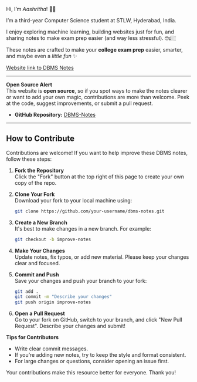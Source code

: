 
Hi, I’m *Aashritha*! 👋🏻  

I’m a third-year Computer Science student at STLW, Hyderabad, India.  

I enjoy exploring machine learning, building websites just for fun, and sharing notes to make exam prep easier (and way less stressful). 🤓☝🏼  

These notes are crafted to make your **college exam prep** easier, smarter, and maybe even a *little fun* ✨

[Website link to DBMS Notes](https://aashritha.netlify.app)

---

 **Open Source Alert**  
This website is **open source**, so if you spot ways to make the notes clearer or want to add your own magic, contributions are more than welcome. Peek at the code, suggest improvements, or submit a pull request.

- **GitHub Repository:** [DBMS-Notes](https://github.com/Aashritha014/dbms-notes)  


---


## How to Contribute

Contributions are welcome! If you want to help improve these DBMS notes, follow these steps:

1. **Fork the Repository**  
   Click the "Fork" button at the top right of this page to create your own copy of the repo.

2. **Clone Your Fork**  
   Download your fork to your local machine using:
   ```bash
   git clone https://github.com/your-username/dbms-notes.git
   ```
   
3. **Create a New Branch**  
   It's best to make changes in a new branch. For example:
   ```bash
   git checkout -b improve-notes
   ```

4. **Make Your Changes**  
   Update notes, fix typos, or add new material. Please keep your changes clear and focused.

5. **Commit and Push**  
   Save your changes and push your branch to your fork:
   ```bash
   git add .
   git commit -m "Describe your changes"
   git push origin improve-notes
   ```

6. **Open a Pull Request**  
   Go to your fork on GitHub, switch to your branch, and click "New Pull Request". Describe your changes and submit!

**Tips for Contributors**
- Write clear commit messages.
- If you’re adding new notes, try to keep the style and format consistent.
- For large changes or questions, consider opening an issue first.

Your contributions make this resource better for everyone. Thank you! 
